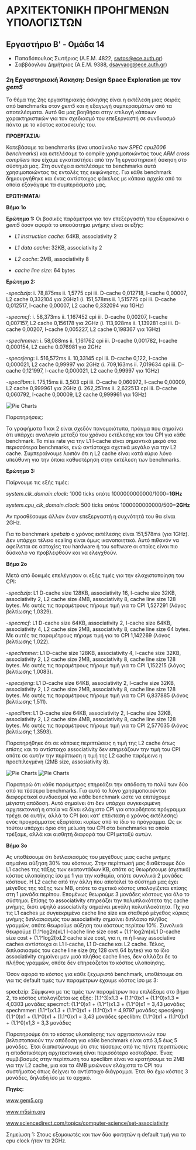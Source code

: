 # ΑΡΧΙΤΕΚΤΟΝΙΚΗ ΠΡΟΗΓΜΕΝΩΝ ΥΠΟΛΟΓΙΣΤΩΝ


## Εργαστήριο Β' - Ομάδα 14
 
* Παπαδόπουλος Σωτήριος (Α.Ε.Μ. 4822, <swtos@ece.auth.gr>)
* Σαββάογλου Δημήτριος  (Α.Ε.Μ. 9388, <dsavvaog@ece.auth.gr>)

### **2η Εργαστηριακή Άσκηση: Design Space Exploration με τον _gem5_**


  Το θέμα της 2ης εργαστηριακής άσκησης είναι η εκτέλεση μιας σειράς από benchmarks στον _gem5_ και η εξαγωγή συμπερασμάτων από τα αποτελέσματα. Αυτό θα μας βοηθήσει στην επιλογή κάποιων χαρακτηριστικών για τον σχεδιασμό του επεξεργαστή σε συνδυασμό πάντα με το κόστος κατασκευής του.


**ΠΡΟΕΡΓΑΣΙΑ:**

  Κατεβάσαμε τα benchmarks (ένα υποσύνολο των _SPEC cpu2006 benchmarks_) και εκτελέσαμε το compile χρησιμοποιώντας τους _ARM cross compilers_ που είχαμε εγκαταστήσει από την 1η εργαστηριακή άσκηση στο σύστημά μας. Στη συνέχεια εκτελέσαμε τα benchmarks αυτά χρησιμοποιώντας τις εντολές της εκφώνησης. Για κάθε benchmark δημιουργήθηκε και ένας αντίστοιχος φάκελος με κάποια αρχεία από τα οποία εξαγάγαμε τα συμπεράσματά μας.


**ΕΡΩΤΗΜΑΤΑ:**

**Βήμα 1ο**

**Ερώτημα 1:** Οι βασικές παράμετροι για τον επεξεργαστή που εξομοιώνει ο _gem5_ όσον αφορά το υποσύστημα μνήμης είναι οι εξής:

   -  _L1 instruction cache_: 64KB, associativity 2

   -  _L1 data cache_: 32KB, associativity 2

   -  _L2 cache_: 2MB, associativity 8

   -  _cache line size_: 64 bytes

**Ερώτημα 2:**

   -_specbzip_: i. 78,875ms ii. 1,5775 cpi iii. D-cache 0,012718, I-cache 0,00007, L2 cache 0,332104 για 2GHz1 (i. 151,578ms ii. 1,515775 cpi iii. D-cache 0,012517, I-cache 0,00007, L2 cache 0,332094 για 1GHz)   

   -_specmcf_: i. 58,373ms ii. 1,167452 cpi iii. D-cache 0,00207, I-cache 0,007157, L2 cache 0,156178 για 2GHz (i. 113,928ms ii. 1,139281 cpi iii. D-cache 0,00207, I-cache 0,005227, L2 cache 0,198367 για 1GHz)

   -_spechmmer_: i. 58,088ms ii. 1,161762 cpi iii. D-cache 0,001782, I-cache 0,000154, L2 cache 0.076981 για 2GHz

   -_specsjeng_: i. 516,572ms ii. 10,33145 cpi iii. D-cache 0,122, I-cache 0,000021, L2 cache 0,99997 για 2GHz (i. 709,163ms ii. 7,019634 cpi iii. D-cache 0,121997, I-cache 0,000021, L2 cache 0,99997 για 1GHz)

   -_speclibm_: i. 175,15ms ii. 3,503 cpi iii. D-cache 0,060972, I-cache 0,00009, L2 cache 0,999961 για 2GHz (i. 262,251ms ii. 2,622513 cpi iii. D-cache 0,060792, I-cache 0,00009, L2 cache 0,999961 για 1GHz)


![Pie Charts](/plot.PNG)


Παρατηρήσεις:

Τα γραφήματα 1 και 2 είναι σχεδόν πανομοιότυπα, πράγμα που σημαίνει ότι υπάρχει αναλογία μεταξύ του χρόνου εκτέλεσης και του CPI για κάθε benchmark.
Το miss rate για την L1 I-cache είναι σημαντικά μικρό στα περισσότερα benchmarks, ενώ αντίστοιχα σχετικά μεγάλο για την L2 cache. Συμπεραίνουμε λοιπόν ότι η L2 cache είναι κατά κύριο λόγο υπεύθυνη για την όποια καθυστέρηση στην εκτέλεση των benchmarks.


**Ερώτημα 3:**

Παίρνουμε τις εξής τιμές: 

_system.clk_domain.clock_: 1000 ticks οπότε  1000000000000/1000=**1GHz**

_system.cpu_clk_domain.clock_: 500 ticks οπότε 1000000000000/500=**2GHz**

Αν προσθέσουμε άλλον έναν επεξεργαστή η συχνότητά του θα είναι 2GHz.

Για το benchmark _spebzip_ ο χρόνος εκτέλεσης είναι 151,578ms (για 1GHz). Δεν υπάρχει τέλειο scaling είναι όμως ικανοποιητικό. Αυτό πιθανόν να οφείλεται σε αστοχίες του hardware ή του software οι οποίες είναι πιο δύσκολο να προβλεφθούν και να ελεγχθούν.


**Βήμα 2ο**

Μετά από δοκιμές επελέγησαν οι εξής τιμές για την ελαχιστοποίηση του CPI:

   -_specbzip_: L1 D-cache size 128KB, associativity 16, I-cache size 32KB, associativity 2, L2 cache size 4MB, associativity 8, cache line size 128 bytes. Με αυτές τις παραμέτρους πήραμε τιμή για το CPI 1,527291 (λόγος βελτίωσης 1,0329).

   -_specmcf_: L1 D-cache size 64KB, associativity 2, I-cache size 64KB, associativity 4, L2 cache size 2MB, associativity 8, cache line size 64 bytes. Με αυτές τις παραμέτρους πήραμε τιμή για το CPI 1,142269 (λόγος βελτίωσης 1,022).

   -_spechmmer_: L1 D-cache size 128KB, associativity 4, I-cache size 32KB, associativity 2, L2 cache size 2MB, associativity 8, cache line size 128 bytes. Με αυτές τις παραμέτρους πήραμε τιμή για το CPI 1,152215 (λόγος βελτίωσης 1,0083).

   -_specsjeng_: L1 D-cache size 64KB, associativity 2, I-cache size 32KB, associativity 2, L2 cache size 2MB, associativity 8, cache line size 128 bytes. Με αυτές τις παραμέτρους πήραμε τιμή για το CPI 6,837885 (λόγος βελτίωσης 1,511).

   -_speclibm_: L1 D-cache size 64KB, associativity 2, I-cache size 32KB, associativity 2, L2 cache size 4MB, associativity 8, cache line size 128 bytes. Με αυτές τις παραμέτρους πήραμε τιμή για το CPI 2,577035 (λόγος βελτίωσης 1,3593).

Παρατηρήθηκε ότι σε κάποιες περιπτώσεις η τιμή της L2 cache όπως επίσης και το αντίστοιχο associativity δεν επηρεάζουν την τιμή του CPI οπότε σε αυτήν την περίπτωση η τιμή της L2 cache παρέμεινε η προεπιλεγμένη (2MB size, assosiativity 8).


![Pie Charts](/diagram.PNG)
![Pie Charts](/diagram_2.PNG)


   Παρατηρώ ότι κάθε παράμετρος επηρεάζει την απόδοση το πολύ των δύο από τα τέσσερα benchmarks. Για αυτό το λόγο χρησιμοποιούνται διαφορετικοί συνδυασμοί για κάθε benchmark ώστε να επιτύχουμε μέγιστη απόδοση. Αυτό σημαίνει ότι δεν υπάρχει συγκεκριμένη αρχιτεκτονική η οποία να δίνει ελάχιστο CPI για οποιοδήποτε πρόγραμμα τρέχει σε αυτήν, αλλά το CPI (και κατ' επέκταση ο χρόνος εκτέλεσης) ενός προγράμματος εξαρτάται κυρίως από το ίδιο το πρόγραμμα. Ως εκ τούτου υπάρχει όριο στη μείωση του CPI στα benchmarks τα οποία τρέξαμε, αλλά και αισθητή διαφορά του CPI μεταξύ αυτών.


**Βήμα 3ο**


   Ας υποθέσουμε ότι διπλασιασμός του μεγέθους μιας cache μνήμης σημαίνει αύξηση 30% του κόστους. Στην περίπτωσή μας διαθέτουμε δύο L1 caches της τάξης των εκατοντάδων KB, οπότε ας θεωρήσουμε (σχετικό) κόστος υλοποίησης ίσο με 1 για την καθεμία, οπότε συνολικά 2 μονάδες κόστους. Η L2 cache από την άλλη που αποτελεί το σύστημά μας έχει μέγεθος της τάξης των MB, οπότε το σχετικό κόστος υπολογίζεται επίσης στη 1 μονάδα περίπου. Επομένως θεωρούμε 3 μονάδες κόστους για όλο το σύστημα.
   Επίσης το associativity επηρεάζει την πολυπλοκότητα της cache μνήμης, διότι υψηλό associativity σημαίνει μεγάλη πολυπλοκότητα. Πχ για τις L1 caches με συγκεκριμένο cache line size και σταθερό μέγεθος κύριας μνήμης διπλασιασμός του associativity σημαίνει διπλάσιο πλήθος γραμμών, οπότε θεωρούμε αύξηση του κόστους περίπου 10%. Συνολικά θεωρούμε (1.1^log2n)xL1 I-cache line size cost + (1.1^log2m)xL1 D-cache size cost + (1.1^log2l)xL2 cache size cost, για n, m ή l-way associative caches αντίστοιχα οι L1 I-cache, L1 D-cache και L2 cache. Τέλος, διπλασιασμός του cache line size (πχ 128 αντί 64 bytes) για το ίδιο associativity σημαίνει μεν μισό πλήθος cache lines, δεν αλλάζει δε το πλήθος γραμμών, οπότε δεν επηρεάζεται το κόστος υλοποίησης.

Όσον αφορά το κόστος για κάθε ξεχωριστό benchmark, υποθέτουμε ότι για τις default τιμές των παραμέτρων έχουμε κόστος ίσο με 3:

specbzip: Σύμφωνα με τις τιμές των παραμέτρων που επιλέξαμε στο βήμα 2, το κόστος υπολογίζεται ως εξής: (1.1^3)x1.3 + (1.1^0)x1 + (1.1^0)x1.3 = 4,0303 μονάδες
specmcf: (1.1^0)x1 + (1.1^1)x1.3 + (1.1^0)x1 = 3,43 μονάδες
spechmmer: (1.1^1)x1.3 + (1.1^0)x1 + (1.1^0)x1 = 4,9797 μονάδες
specsjeng: (1.1^0)x1 + (1.1^0)x1 + (1.1^0)x1 = 3,43 μονάδες 
speclibm: (1.1^0)x1 + (1.1^0)x1 + (1.1^0)x1,3 = 3,3 μονάδες

   Παρατηρούμε ότι το κόστος υλοποίησης των αρχιτεκτονικών που βελτιστοποιούν την απόδοση για κάθε benchmark είναι από 3,5 έως 5 μονάδες. Έτσι διαπιστώνουμε ότι στις τέσσερις από τις πέντε περιπτώσεις η αποδοτικότερη αρχιτεκτονική είναι περισσότερο κοστοβόρα. Ένας συμβιβασμός στην περίπτωση του speclibm είναι να κρατήσουμε τα 2MB για την L2 cache, μια και τα 4MB μειώνουν ελάχιστα το CPI του συστήματος όπως δείχνει το αντίστοιχο διάγραμμα. Έτσι θα έχω κόστος 3 μονάδες, δηλαδή ίσο με το αρχικό.




















**Πηγές:**

www.gem5.org

www.m5sim.org

www.sciencedirect.com/topics/computer-science/set-associativity













Σημείωση 1: Στους εξομοιωτές και των δύο φοιτητών η default τιμή για το cpu clock ήταν τα 2GHz.
